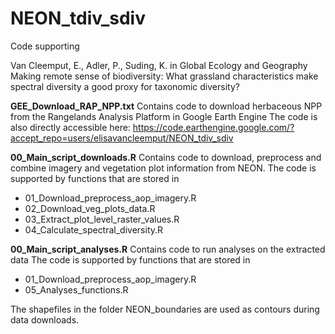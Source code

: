 # NEON_tdiv_sdiv
Code supporting 

Van Cleemput, E., Adler, P., Suding, K. in Global Ecology and Geography
Making remote sense of biodiversity: What grassland characteristics make spectral diversity a good proxy for taxonomic diversity?

**GEE_Download_RAP_NPP.txt**
Contains code to download herbaceous NPP from the Rangelands Analysis Platform in Google Earth Engine
The code is also directly accessible here:
https://code.earthengine.google.com/?accept_repo=users/elisavancleemput/NEON_tdiv_sdiv

**00_Main_script_downloads.R**
Contains code to download, preprocess and combine imagery and vegetation plot information from NEON.
The code is supported by functions that are stored in 
 - 01_Download_preprocess_aop_imagery.R
 - 02_Download_veg_plots_data.R
 - 03_Extract_plot_level_raster_values.R
 - 04_Calculate_spectral_diversity.R

**00_Main_script_analyses.R**
Contains code to run analyses on the extracted data
The code is supported by functions that are stored in 
 - 01_Download_preprocess_aop_imagery.R
 - 05_Analyses_functions.R

The shapefiles in the folder NEON_boundaries are used as contours during data downloads.
